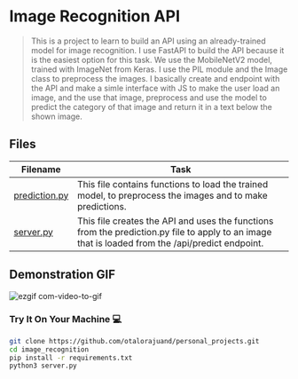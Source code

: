 # Image Recognition API

> This is a project to learn to build an API using an already-trained model for image recognition. I use FastAPI to build the API because it is the easiest option for this task. We use the MobileNetV2 model, trained with ImageNet from Keras. I use the PIL module and the Image class to preprocess the images. I basically create and endpoint with the API and make a simle interface with JS to make the user load an image, and the use that image, preprocess and use the model to predict the category of that image and return it in a text below the shown image. 

## Files

| Filename | Task |
| ------ | ------------------------------------------------- | 
| [prediction.py](https://github.com/otalorajuand/personal_projects/blob/main/image_recognition_api/prediction.py)| This file contains functions to load the trained model, to preprocess the images and to make predictions. | 
| [server.py](https://github.com/otalorajuand/personal_projects/blob/main/image_recognition_api/server.py)| This file creates the API and uses the functions from the prediction.py file to apply to an image that is loaded from the /api/predict endpoint. | 

## Demonstration GIF

![ezgif com-video-to-gif](https://github.com/otalorajuand/personal_projects/assets/22607461/08135286-a3e8-43a5-b577-c6312bd68336)

### Try It On Your Machine :computer:
```bash
git clone https://github.com/otalorajuand/personal_projects.git
cd image_recognition
pip install -r requirements.txt
python3 server.py
```
